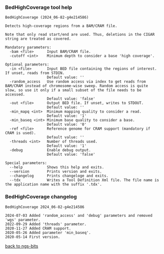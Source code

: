 ### BedHighCoverage tool help
	BedHighCoverage (2024_06-82-g4e214586)
	
	Detects high-coverage regions from a BAM/CRAM file.
	
	Note that only read start/end are used. Thus, deletions in the CIGAR string are treated as covered.
	
	Mandatory parameters:
	  -bam <file>      Input BAM/CRAM file.
	  -cutoff <int>    Minimum depth to consider a base 'high coverage'.
	
	Optional parameters:
	  -in <file>       Input BED file containing the regions of interest. If unset, reads from STDIN.
	                   Default value: ''
	  -random_access   Use random access via index to get reads from BAM/CRAM instead of chromosome-wise sweep. Random access is quite slow, so use it only if a small subset of the file needs to be accessed.
	                   Default value: 'false'
	  -out <file>      Output BED file. If unset, writes to STDOUT.
	                   Default value: ''
	  -min_mapq <int>  Minimum mapping quality to consider a read.
	                   Default value: '1'
	  -min_baseq <int> Minimum base quality to consider a base.
	                   Default value: '0'
	  -ref <file>      Reference genome for CRAM support (mandatory if CRAM is used).
	                   Default value: ''
	  -threads <int>   Number of threads used.
	                   Default value: '1'
	  -debug           Enable debug output.
	                   Default value: 'false'
	
	Special parameters:
	  --help           Shows this help and exits.
	  --version        Prints version and exits.
	  --changelog      Prints changeloge and exits.
	  --tdx            Writes a Tool Definition Xml file. The file name is the application name with the suffix '.tdx'.
	
### BedHighCoverage changelog
	BedHighCoverage 2024_06-82-g4e214586
	
	2024-07-03 Added 'random_access' and 'debug' parameters and removed 'wgs' parameter.
	2022-09-29 Added 'threads' parameter.
	2020-11-27 Added CRAM support.
	2020-05-26 Added parameter 'min_baseq'.
	2020-05-14 First version.
[back to ngs-bits](https://github.com/imgag/ngs-bits)